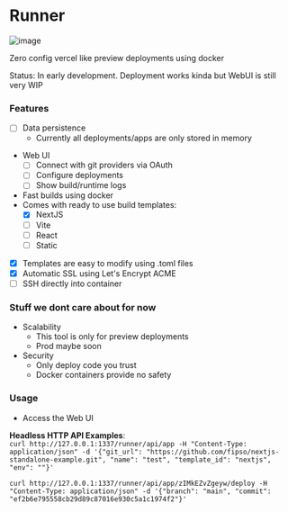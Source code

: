 # Runner

![image](https://github.com/fipso/runner/assets/8930842/f701a8e2-1d33-40a0-b11a-102f2d6b64fc)

Zero config vercel like preview deployments using docker

Status: In early development. Deployment works kinda but WebUI is still very WIP

### Features
- [ ] Data persistence
  - Currently all deployments/apps are only stored in memory
- Web UI
  - [ ] Connect with git providers via OAuth
  - [ ] Configure deployments
  - [ ] Show build/runtime logs
- Fast builds using docker
- Comes with ready to use build templates:
  - [x] NextJS
  - [ ] Vite
  - [ ] React
  - [ ] Static
- [x] Templates are easy to modify using .toml files
- [x] Automatic SSL using Let's Encrypt ACME
- [ ] SSH directly into container

### Stuff we dont care about for now
- Scalability
  - This tool is only for preview deployments
  - Prod maybe soon
- Security
  - Only deploy code you trust
  - Docker containers provide no safety

### Usage
- Access the Web UI

**Headless HTTP API Examples**:  
`curl http://127.0.0.1:1337/runner/api/app -H "Content-Type: application/json" -d '{"git_url": "https://github.com/fipso/nextjs-standalone-example.git", "name": "test", "template_id": "nextjs", "env": ""}'`  
  
`curl http://127.0.0.1:1337/runner/api/app/zIMkEZvZgeyw/deploy -H "Content-Type: application/json" -d '{"branch": "main", "commit": "ef2b6e795558cb29d89c87016e930c5a1c1974f2"}'`  

